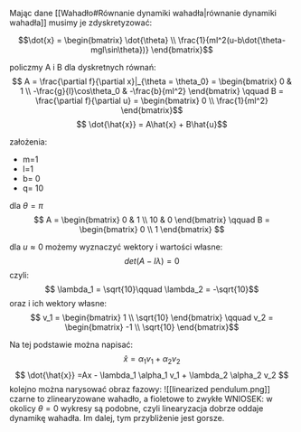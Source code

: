 Mając dane [[Wahadło#Równanie dynamiki wahadła|równanie dynamiki wahadła]] musimy je zdyskretyzować:

$$\dot{x} = \begin{bmatrix}
\dot{\theta} \\
\frac{1}{ml^2(u-b\dot{\theta-mgl\sin\theta})}
\end{bmatrix}$$

policzmy A i B dla dyskretnych równań:
$$ A = \frac{\partial f}{\partial x}|_{\theta = \theta_0} = \begin{bmatrix}
0  & 1 \\
-\frac{g}{l}\cos\theta_0 & -\frac{b}{ml^2}
\end{bmatrix} \qquad B =  \frac{\partial f}{\partial u} = \begin{bmatrix}
0 \\
\frac{1}{ml^2}
\end{bmatrix}$$ 
$$ \dot{\hat{x}} = A\hat{x}  + B\hat{u}$$

założenia:
- m=1
- l=1
- b= 0
- q= 10


dla $\theta = \pi$
$$ A = \begin{bmatrix}
0  & 1 \\
10 & 0
\end{bmatrix} \qquad B = \begin{bmatrix}
0   \\
1
\end{bmatrix} $$

dla $u\approx 0$ możemy wyznaczyć wektory i wartości własne:
$$ det(A-I\lambda)=0 $$
czyli: 
$$ \lambda_1 = \sqrt{10}\qquad \lambda_2 = -\sqrt{10}$$
oraz i ich wektory własne:
$$ v_1 = \begin{bmatrix} 1 \\ \sqrt{10} \end{bmatrix} \qquad v_2 = \begin{bmatrix} -1 \\ \sqrt{10} \end{bmatrix}$$

Na tej podstawie można napisać:
$$ \hat{x} = \alpha_1 v_1 + \alpha_2 v_2 $$
$$ \dot{\hat{x}} =Ax - \lambda_1 \alpha_1 v_1 + \lambda_2 \alpha_2 v_2 $$
kolejno można narysować obraz fazowy:
![[linearized pendulum.png]]
czarne to zlinearyzowane wahadło, a fioletowe to zwykłe
WNIOSEK:
w okolicy $\theta = 0$ wykresy są podobne, czyli linearyzacja dobrze oddaje dynamikę wahadła. Im dalej, tym przybliżenie jest gorsze.
